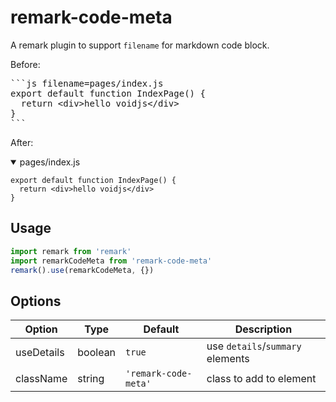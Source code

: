 # remark-code-meta

A remark plugin to support `filename` for markdown code block.

Before:

<pre>
```js filename=pages/index.js
export default function IndexPage() {
  return &lt;div>hello voidjs&lt;/div>
}
```
</pre>

After:

<details open>
  <summary>pages/index.js</summary>
<pre>
<code><span>export</span> <span>default</span> <span>function</span> <span>IndexPage</span><span>(</span><span>)</span> <span>{</span>
  <span>return</span> <span>&lt;</span>div<span>&gt;</span>hello voidjs<span>&lt;</span><span>/</span>div<span>&gt;</span>
<span>}</span></code></pre>
</details>

## Usage

```js
import remark from 'remark'
import remarkCodeMeta from 'remark-code-meta'
remark().use(remarkCodeMeta, {})
```

## Options

| Option     | Type    | Default              | Description                      |
| ---------- | ------- | -------------------- | -------------------------------- |
| useDetails | boolean | `true`               | use `details`/`summary` elements |
| className  | string  | `'remark-code-meta'` | class to add to element          |
